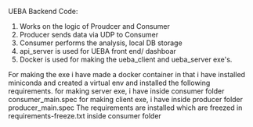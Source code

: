 UEBA Backend Code:
1. Works on the logic of Proudcer and Consumer
2. Producer sends data via UDP to Consumer
3. Consumer performs the analysis, local DB storage
4. api_server is used for UEBA front end/ dashboar
5. Docker is used for making the ueba_client and ueba_server exe's.



For making the exe i have made a docker container in that i have installed miniconda
and created a virtual env and installed the following requirements. 
for making server exe, i have inside consumer folder consumer_main.spec
for making client exe, i have inside producer folder producer_main.spec
The requirements are installed which are freezed in requirements-freeze.txt inside consumer folder